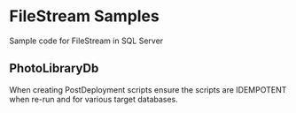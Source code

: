 # FileStream Samples

Sample code for FileStream in SQL Server

## PhotoLibraryDb

When creating PostDeployment scripts ensure the scripts are IDEMPOTENT when re-run and for various target databases.



